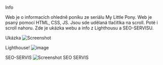 Info

Web je o informacích ohledně poníku ze seriálu My Little Pony. Web je psaný pomocí HTML, CSS, JS. Jsou sde udělaná tlačítlka na scroll. Poté i scroll nahoru.
Zde je ukázka webu a info z Lighthousu a SEO-SERVISU.

Ukázka
![Screenshot](https://user-images.githubusercontent.com/92873657/155005753-4d2127bf-c5ce-4dcf-807e-a255a769cb8c.png)

Lighthouse!
![image](https://user-images.githubusercontent.com/92873657/155006016-3482f213-17e5-4104-a3bd-10af533c413b.png)


SEO-SERVIS
![Screenshot SEO SERVIS](https://user-images.githubusercontent.com/92873657/155005827-6e186e77-749a-4a37-b512-ea47588003f9.png)
